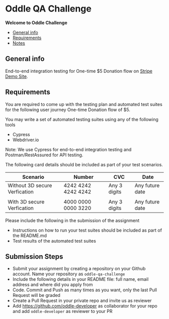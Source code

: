 # Oddle QA Challenge

**Welcome to Oddle Challenge**

* [General info](#general-info)
* [Requirements](#requirements)
* [Notes](#notes)

## General info

End-to-end integration testing for One-time $5 Donation flow on [Stripe Demo Site](https://stripe-samples.github.io/github-pages-stripe-checkout/). 


## Requirements

You are required to come up with the testing plan and automated test suites for the following user journey
One-time Donation flow of $5.

You may write a set of automated testing suites using any of the following tools

- Cypress
- Webdriver.io

Note: We use Cypress for end-to-end integration testing and Postman/RestAssured for API testing.

The following card details should be included as part of your test scenarios.

|Scenario|Number|CVC|Date|
|---|---|---|---|
|Without 3D secure Verfication|4242 4242 4242 4242|Any 3 digits|Any future date|
|||||
|With 3D secure Verfication|4000 0000 0000 3220|Any 3 digits|Any future date

Please include the following in the submission of the assignment
- Instructions on how to run your test suites should be included as part of the README.md
- Test results of the automated test suites 

## Submission Steps

* Submit your assignment by creating a repository on your Github account. Name your repository as `oddle-qa-challenge`
* Include the following details in your README file: full name, email address and where did you apply from
* Code. Commit and Push as many times as you want, only the last Pull Request will be graded
* Create a Pull Request in your private repo and invite us as reviewer
* Add https://github.com/oddle-developer as collaborator for your repo and add `oddle-developer` as reviewer to your PR
